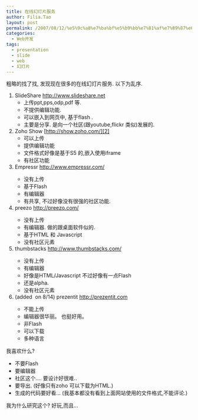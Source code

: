 ```yaml
---
title: 在线幻灯片服务
author: Filia.Tao
layout: post
permalink: /2007/08/12/%e5%9c%a8%e7%ba%bf%e5%b9%bb%e7%81%af%e7%89%87%e6%9c%8d%e5%8a%a1/
categories:
  - Web开发
tags:
  - presentation
  - slide
  - web
  - 幻灯片
---
```

粗略的找了找, 发现现在很多的在线幻灯片服务. 以下为乱序.

  1. SlideShare [http://www.slideshare.net ][1] 
      * 上传ppt,pps,odp,pdf 等.
      * 不提供编辑功能.
      * 可以嵌入到网页中, 基于flash .
      * 主要是分享. 是向一个社区(跟youtube,flickr 类似)发展的.
  2. Zoho Show [http://show.zoho.com/][2] 
      * 可以上传
      * 提供编辑功能
      * 文件格式好像是基于S5 的,嵌入使用iframe
      * 有社区功能
  3. Empressr [http://www.empressr.com/  
    ][3]</p> 
      * 没有上传
      * 基于Flash
      * 有编辑器
      * 有共享, 不过好像没有很强的社区功能.
  4. preezo [http://preezo.com/  
    ][4]</p> 
      * 没有上传
      * 有编辑器. 做的跟桌面软件似的.
      * 基于HTML 和 Javascript
      * 没有社区元素
  5. thumbstacks [http://www.thumbstacks.com/  
    ][5]</p> 
      * 没有上传
      * 有编辑器
      * 好像是HTML/Javascript 不过好像有一点Flash
      * 还是alpha.
      * 没有社区元素
  6. (added  on 8/14) prezentit [http://prezentit.com  
    ][6]</p> 
      * 不能上传
      * 编辑器很华丽。 也挺好用。
      * 非Flash
      * 可以下载
      * 多种语言

我喜欢什么?

  * 不要Flash
  * 要编辑器
  * 社区这个&#8230;. 要设计好很难..
  * 要导出. (好像只有zoho 可以下载为HTML.)
  * 生成的代码要好看&#8230; (我基本都没有看到上面网站使用的文件格式,不能评论.)

我为什么研究这个? 好玩,而且&#8230;<font color="#ffffff"><br /> <em>其实我想做一个 .</em></font>

 [1]: http://www.slideshare.net/
 [2]: http://show.zoho.com/j
 [3]: http://www.empressr.com/
 [4]: http://preezo.com/
 [5]: http://www.thumbstacks.com/
 [6]: http://prezentit.com/